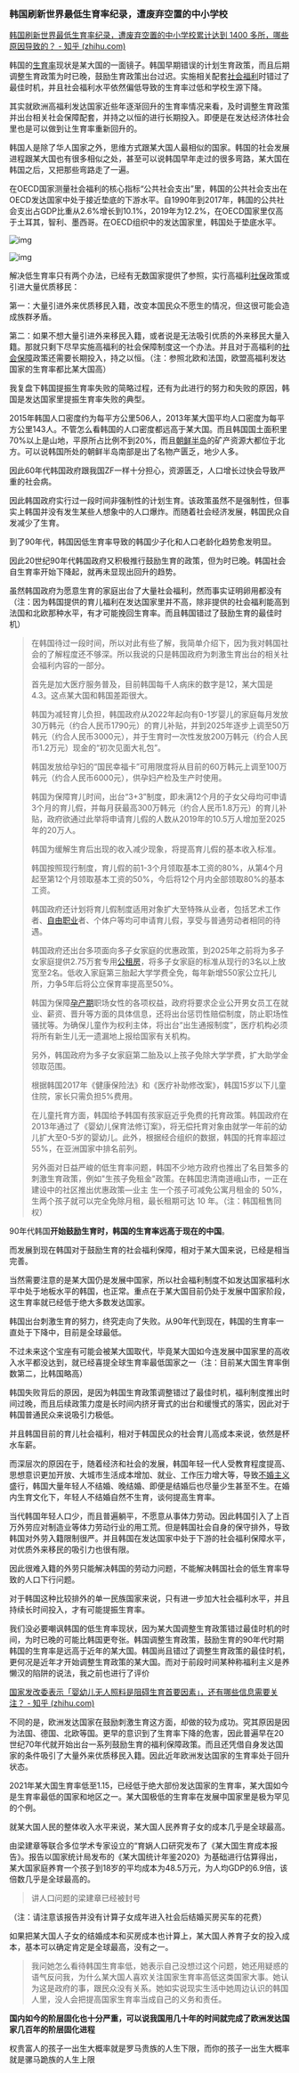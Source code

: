 ### 韩国刷新世界最低生育率纪录，遭废弃空置的中小学校

[韩国刷新世界最低生育率纪录，遭废弃空置的中小学校累计达到 1400 多所，哪些原因导致的？ - 知乎 (zhihu.com)](https://www.zhihu.com/question/550405917/answer/2650267544)

韩国的[生育率](https://www.zhihu.com/search?q=生育率&search_source=Entity&hybrid_search_source=Entity&hybrid_search_extra={"sourceType"%3A"answer"%2C"sourceId"%3A2650267544})现状是某大国的一面镜子。韩国早期错误的计划生育政策，而且后期调整生育政策为时已晚，鼓励生育政策出台过迟。实施相关配套[社会福利](https://www.zhihu.com/search?q=社会福利&search_source=Entity&hybrid_search_source=Entity&hybrid_search_extra={"sourceType"%3A"answer"%2C"sourceId"%3A2650267544})时错过了最佳时机，并且社会福利水平依然偏低导致的生育率过低和学校生源下降。

其实就欧洲高福利发达国家近些年逐渐回升的生育率情况来看，及时调整生育政策并出台相关社会保障配套，并持之以恒的进行长期投入。即便是在发达经济体社会里也是可以做到让生育率重新回升的。

韩国人是除了华人国家之外，思维方式跟某大国人最相似的国家。韩国的社会发展进程跟某大国也有很多相似之处，甚至可以说韩国早年走过的很多弯路，某大国在韩国之后，又把那些弯路走了一遍。

在OECD国家测量社会福利的核心指标“公共社会支出”里，韩国的公共社会支出在OECD发达国家中处于接近垫底的下游水平。自1990年到2017年，韩国的公共社会支出占GDP比重从2.6%增长到10.1%，2019年为12.2%，在OECD国家里仅高于土耳其，智利、墨西哥。在OECD组织中的发达国家里，韩国处于垫底水平。

![img](./imgs/v2-b3c8d5c3be092f77b1231acae72ea69a_720w.jpg)

![img](./imgs/v2-485236098ca97ec94610817f5f9a6957_720w.jpg)

解决低生育率只有两个办法，已经有无数国家提供了参照，实行高福利[社保](https://www.zhihu.com/search?q=社保&search_source=Entity&hybrid_search_source=Entity&hybrid_search_extra={"sourceType"%3A"answer"%2C"sourceId"%3A2650267544})政策或引进大量优质移民：

第一：大量引进外来优质移民入籍，改变本国民众不愿生的情况，但这很可能会造成族群矛盾。

第二：如果不想大量引进外来移民入籍，或者说是无法吸引优质的外来移民大量入籍。那就只剩下尽早实施高福利的社会保障制度这一个办法。并且对于高福利的[社会保障](https://www.zhihu.com/search?q=社会保障&search_source=Entity&hybrid_search_source=Entity&hybrid_search_extra={"sourceType"%3A"answer"%2C"sourceId"%3A2650267544})政策还需要长期投入，持之以恒。（注：参照北欧和法国，欧盟高福利发达国家的生育率都比某大国高）



我复盘下韩国提振生育率失败的简略过程，还有为此进行的努力和失败的原因，韩国是发达国家里提振生育率失败的典型。

2015年韩国人口密度约为每平方公里506人，2013年某大国平均人口密度为每平方公里143人。不管怎么看韩国的人口密度都远高于某大国。而且韩国国土面积里70%以上是山地，平原所占比例不到20%，而且[朝鲜半岛](https://www.zhihu.com/search?q=朝鲜半岛&search_source=Entity&hybrid_search_source=Entity&hybrid_search_extra={"sourceType"%3A"answer"%2C"sourceId"%3A2650267544})的矿产资源大都位于北方。可以说韩国所处的朝鲜半岛南部是出了名物产匮乏，地少人多。

因此60年代韩国政府跟我国ZF一样十分担心，资源匮乏，人口增长过快会导致严重的社会病。

因此韩国政府实行过一段时间非强制性的计划生育。该政策虽然不是强制性，但事实上韩国并没有发生某些人想象中的人口爆炸。而随着社会经济发展，韩国民众自发减少了生育。

到了90年代，韩国因低生育率导致的韩国少子化和人口老龄化趋势愈发明显。

因此20世纪90年代韩国政府又积极推行鼓励生育的政策，但为时已晚。韩国社会自生育率开始下降起，就再未显现出回升的趋势。

虽然韩国政府为愿意生育的家庭出台了大量社会福利，然而事实证明卵用都没有（注：因为韩国提供的育儿福利在发达国家里并不高，除非提供的社会福利能高到法国和北欧那种水平，有才可能挽回生育率。而且韩国错过了鼓励生育的最佳时机）

> 在韩国待过一段时间，所以对此有些了解，我简单介绍下，因为我对韩国社会的了解程度还不够深。所以我说的只是韩国政府为刺激生育出台的相关社会福利内容的一部分。
>
> 首先是加大医疗服务普及，目前韩国每千人病床的数字是12，某大国是4.3。这点某大国和韩国差距很大。
>
> 韩国为减轻育儿负担，韩国政府从2022年起向有0-1岁婴儿的家庭每月发放30万韩元（约合人民币1790元）的育儿补贴，并到2025年逐步上调至50万韩元（约合人民币3000元），并于生育时一次性发放200万韩元（约合人民币1.2万元）现金的“初次见面大礼包”。
>
> 韩国发放给孕妇的“国民幸福卡”可用限度将从目前的60万韩元上调至100万韩元（约合人民币6000元），供孕妇产检及生产时使用。
>
> 韩国为保障育儿时间，出台“3+3”制度，即未满12个月的子女父母均可申请3个月的育儿假，并每月获最高300万韩元（约合人民币1.8万元）的育儿补贴，政府欲通过此举将申请育儿假的人数从2019年的10.5万人增加至2025年的20万人。
>
> 韩国为缓解生育后出现的收入减少现象，将提高育儿假的基本收入标准。
>
> 韩国按照现行制度，育儿假的前1-3个月领取基本工资的80%，从第4个月起至第12个月领取基本工资的50%，今后将12个月内全部领取80%的基本工资。
>
> 韩国政府还计划将育儿假制度适用对象扩大至特殊从业者，包括艺术工作者、[自由职业](https://www.zhihu.com/search?q=自由职业&search_source=Entity&hybrid_search_source=Entity&hybrid_search_extra={"sourceType"%3A"answer"%2C"sourceId"%3A2650267544})者、个体户等均可申请育儿假，享受与普通劳动者相同的待遇。
>
> 韩国政府还出台多项面向多子女家庭的优惠政策，到2025年之前将为多子女家庭提供2.75万套专用[公租房](https://www.zhihu.com/search?q=公租房&search_source=Entity&hybrid_search_source=Entity&hybrid_search_extra={"sourceType"%3A"answer"%2C"sourceId"%3A2650267544})，将多子女家庭的标准从现行的3名以上放宽至2名。低收入家庭第三胎起大学学费全免，每年新增550家公立托儿所，力争5年后将公立保育率提高至50%。
>
> 韩国为保障[孕产期](https://www.zhihu.com/search?q=孕产期&search_source=Entity&hybrid_search_source=Entity&hybrid_search_extra={"sourceType"%3A"answer"%2C"sourceId"%3A2650267544})职场女性的各项权益，政府将要求企业公开男女员工在就业、薪资、晋升等方面的具体信息，还将出台惩罚性赔偿制度，防止职场性骚扰等。为确保儿童作为权利主体，将出台“出生通报制度”，医疗机构必须将所有新生儿无一遗漏地上报给国家有关机构。
>
> 另外，韩国政府为多子女家庭第二胎及以上孩子免除大学学费，扩大助学金领取范围。
>
> 根据韩国2017年《健康保险法》和《医疗补助修改案》，韩国15岁以下儿童住院，家长只需负担5%费用。
>
> 在儿童托育方面，韩国给予韩国有孩家庭近乎免费的托育政策。韩国政府在2013年通过了《婴幼儿保育法修订案》，将无偿托育对象由就学一年前的幼儿扩大至0-5岁的婴幼儿。此外，根据经合组织的数据，韩国的托育率超过55%，在亚洲国家中排名前列。
>
> 另外面对日益严峻的低生育率问题，韩国不少地方政府也推出了名目繁多的刺激生育政策，例如"生孩子免租金"政策。在韩国忠清南道峨山市，一正在建设中的社区推出优惠政策—业主 生一个孩子可减免公寓月租金的 50%，生两个孩子就可以完全免除月租，最长租期可达 10 年。（注：韩国租售同权）



90年代韩国**开始鼓励生育时，韩国的生育率远高于现在的中国**。

而发展到现在韩国对于鼓励生育的社会福利保障，相对于某大国来说，已经是相当完善。

当然需要注意的是某大国仍是发展中国家，所以社会福利制度不如发达国家福利水平中处于地板水平的韩国，也正常。重点在于某大国目前仍处于发展中国家阶段，这生育率就已经低于绝大多数发达国家。

韩国出台刺激生育的努力，终究走向了失败。从90年代到现在，韩国的生育率一直处于下降中，目前是全球最低。

不过未来这个宝座有可能会被某大国取代，毕竟某大国如今连发展中国家里的高收入水平都没达到，就已经喜提全球生育率最低国家之一（注：目前某大国生育率倒数第二，比韩国略高）

韩国失败背后的原因，是因为韩国生育政策调整错过了最佳时机，福利制度推出时间过晚，而且后续政策力度是长时间内挤牙膏式的出台和缓慢式的落实，因此对于韩国普通民众来说吸引力极低。

并且韩国目前的育儿社会福利，相对于韩国民众的社会育儿高成本来说，依然是杯水车薪。



而深层次的原因在于，随着经济和社会的发展，韩国年轻一代人受教育程度提高、思想意识更加开放、大城市生活成本增加、就业、工作压力增大等，导致[不婚主义](https://www.zhihu.com/search?q=不婚主义&search_source=Entity&hybrid_search_source=Entity&hybrid_search_extra={"sourceType"%3A"answer"%2C"sourceId"%3A2650267544})盛行，韩国大量年轻人不结婚、晚结婚、即便是结婚后也尽量少生甚至不生。在婚内生育文化下，年轻人不结婚自然不生育，谈何提高生育率。

当代韩国年轻人口少，而且普遍躺平，不愿意从事体力劳动。因此韩国引入了上百万外劳应对制造业等体力劳动行业的用工荒。但是韩国社会自身的保守排外，导致韩国对外劳入籍限制很严。并且韩国在发达国家中处于下游的社会福利保障水平，对优质外来移民的吸引力也很有限。

因此很难入籍的外劳只能解决韩国的劳动力问题，不能解决韩国社会的低生育率导致的人口下行问题。

对于韩国这种比较排外的单一民族国家来说，只有进一步加大社会福利水平，并且持续长时间投入，才有可能提振生育率。



我们没必要嘲讽韩国的低生育率现状，因为某大国调整生育政策错过最佳时机的时间，为时已晚的可能比韩国更夸张。韩国调整生育政策，鼓励生育的90年代时期韩国的生育率是远高于近年的某大国。韩国尚且错过了调整生育政策的最佳时机，更何况是近年才开始调整生育政策的某大国。而对于前段时间某种称福利主义是养懒汉的陷阱的说法，我之前也进行了评价

[国家发改委表示「婴幼儿无人照料是阻碍生育首要因素」，还有哪些信息需要关注？ - 知乎 (zhihu.com)](https://www.zhihu.com/question/548766488/answer/2631274991)



不同的是，欧洲发达国家在鼓励刺激生育这方面，却做的较为成功。究其原因是因为法国、德国、北欧等国。更早的意识到了生育率下降的危害，因此普遍早在20世纪70年代就开始出台一系列鼓励生育的福利保障政策。而且还凭借自身发达国家的条件吸引了大量外来优质移民入籍。因此近年欧洲发达国家的生育率处于回升状态。



2021年某大国生育率低至1.15，已经低于绝大部份发达国家的生育率，某大国如今是生育率最低的国家和地区之一。某大国极低的生育率在发展中国家里是极为罕见的个例。

就某大国人民的整体收入水平来说，某大国人民养育子女的成本几乎是全球最高。

由梁建章等联合多位学术专家设立的“育娲人口研究发布了《某大国生育成本报告》。报告以国家统计局发布的《某大国统计年鉴2020》为基础进行估算得出， 某大国家庭养育一个孩子到18岁的平均成本为48.5万元，为人均GDP的6.9倍，该倍数几乎是全球最高的。

> 讲人口问题的梁建章已经被封号

（注：请注意该报告并没有计算子女成年进入社会后结婚买房买车的花费）

如果把某大国人子女的结婚成本和买房成本也计算上，某大国人养育子女的投入成本，基本可以确定肯定是全球最高，没有之一。



> 我问她怎么看待韩国生育率低，她表示自己没想过这个问题，她还用疑惑的语气反问我，为什么某大国人喜欢关注国家生育率高低这类国家大事。她认为这是政府的事，跟民众没有关系。她如实说现实生活中她周边认识的韩国人里，没人会把提高国家生育率当成自己的义务和责任。



**国内如今的阶层固化也十分严重，可以说我国用几十年的时间就完成了欧洲发达国家几百年的阶层固化进程**

权贵富人的孩子一出生大概率就是罗马贵族的人生下限，而你的孩子一出生大概率就是骡马跪族的人生上限

